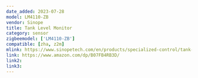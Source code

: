 ```yaml
---
date_added: 2023-07-28
model: LM4110-ZB
vendor: Sinope
title: Tank Level Monitor
category: sensor
zigbeemodel: ['LM4110-ZB']
compatible: [zha, z2m]
mlink: https://www.sinopetech.com/en/products/specialized-control/tank-level-monitor-lm4110-zb-zigbee/
link: https://www.amazon.com/dp/B07FB4RB3D/
link2: 
link3: 
---
```

